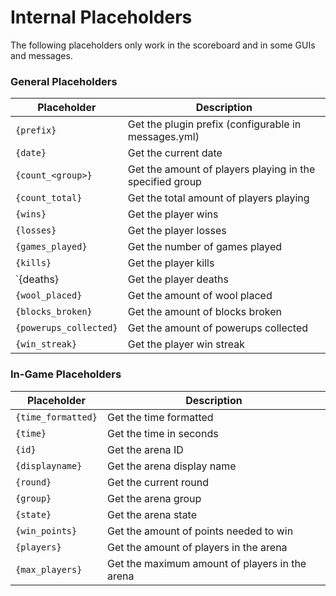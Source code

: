 # Internal Placeholders

The following placeholders only work in the scoreboard and in some GUIs and messages.

### General Placeholders

| Placeholder            | Description                                              |
|------------------------|----------------------------------------------------------|
| `{prefix}`             | Get the plugin prefix (configurable in messages.yml)     |
| `{date}`               | Get the current date                                     |
| `{count_<group>}`      | Get the amount of players playing in the specified group |
| `{count_total}`        | Get the total amount of players playing                  |
| `{wins}`               | Get the player wins                                      |
| `{losses}`             | Get the player losses                                    |
| `{games_played}`       | Get the number of games played                           |
| `{kills}`              | Get the player kills                                     |
| `{deaths}              | Get the player deaths                                    |
| `{wool_placed}`        | Get the amount of wool placed                            |
| `{blocks_broken}`      | Get the amount of blocks broken                          |
| `{powerups_collected}` | Get the amount of powerups collected                     |
| `{win_streak}`         | Get the player win streak                                |

### In-Game Placeholders

| Placeholder        | Description                                    |
|--------------------|------------------------------------------------|
| `{time_formatted}` | Get the time formatted                         |
| `{time}`           | Get the time in seconds                        |
| `{id}`             | Get the arena ID                               |
| `{displayname}`    | Get the arena display name                     |
| `{round}`          | Get the current round                          |
| `{group}`          | Get the arena group                            |
| `{state}`          | Get the arena state                            |
| `{win_points}`     | Get the amount of points needed to win         |
| `{players}`        | Get the amount of players in the arena         |
| `{max_players}`    | Get the maximum amount of players in the arena |

